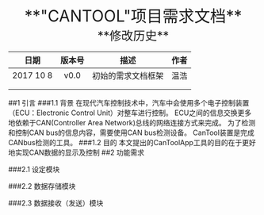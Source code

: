<center> <font size=6>**"CANTOOL"项目需求文档**</font> </center>


<center> <font size=5>**修改历史**</font> 

| 日期       | 版本号          | 描述  | 作者  |
| :-------------: |:-------------:| :-----:| :-----:|
| 2017 10 8     | v0.0 | 初始的需求文档框架 | 温浩 |
|         |       |    |    |
|  |      |    |    |

</center>
##1 引言
###1.1 背景
	在现代汽车控制技术中，汽车中会使用多个电子控制装置（ECU：Electronic Control Unit）对整车进行控制。
	ECU之间的信息交换更多地依赖于CAN(Controller Area Network)总线的网络连接方式来完成。
	为了检测和控制CAN bus的信息内容，需要使用CAN bus检测设备。
	CanTool装置是完成CANbus检测的工具。
###1.2 目的
	本文提出的CanToolApp工具的目的在于更好地实现CAN数据的显示及控制
##2 功能需求
	
###2.1 设定模块



###2.2 数据存储模块

	


###2.3 数据接收（发送）模块

